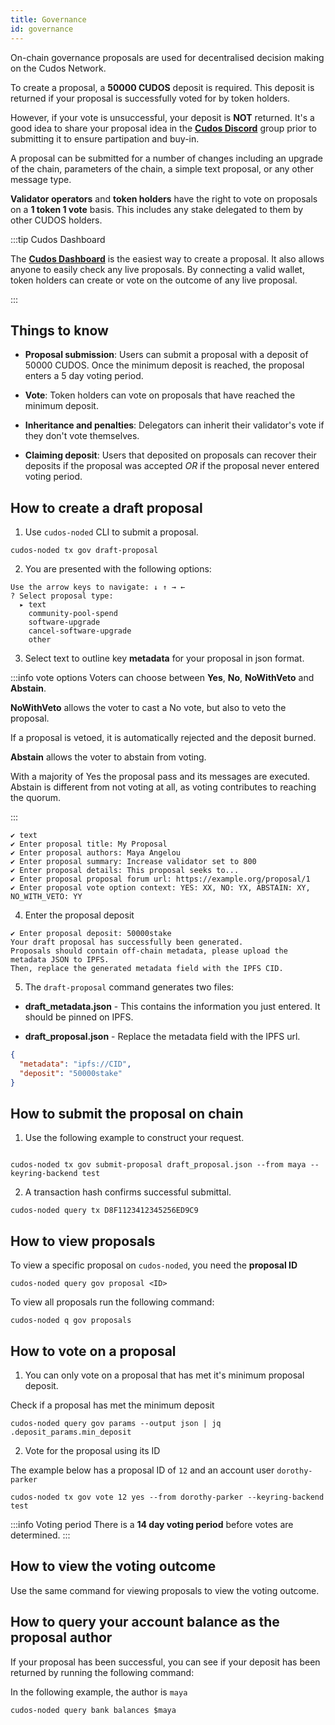 ```yaml
---
title: Governance
id: governance
---
```


On-chain governance proposals are used for decentralised decision making on the Cudos Network.

To create a proposal, a **50000 CUDOS** deposit is required. This deposit is returned if your proposal is successfully voted for by token holders.

However, if your vote is unsuccessful, your deposit is **NOT** returned. It's a good idea to share your proposal idea in the [**Cudos Discord**](https://discord.com/invite/cudos) group prior to submitting it to ensure partipation and buy-in.

A proposal can be submitted for a number of changes including an upgrade of the chain, parameters of the chain, a simple text proposal, or any other message type.

**Validator operators** and **token holders** have the right to vote on proposals on a **1 token 1 vote** basis. This includes any stake delegated to them by other CUDOS holders.

:::tip Cudos Dashboard

The [**Cudos Dashboard**](https://dashboard.cudos.org/) is the easiest way to create a proposal. It also allows anyone to easily check any live proposals. By connecting a valid wallet, token holders can create or vote on the outcome of any live proposal.

:::

## Things to know

* **Proposal submission**: Users can submit a proposal with a deposit of 50000 CUDOS. Once the minimum deposit is reached, the proposal enters a 5 day voting period.

* **Vote**: Token holders can vote on proposals that have reached the minimum deposit.

* **Inheritance and penalties**: Delegators can inherit their validator's vote if they don't vote themselves.

* **Claiming deposit**: Users that deposited on proposals can recover their deposits if the proposal was accepted *OR* if the proposal never entered voting period.

## How to create a draft proposal

1. Use `cudos-noded` CLI to submit a proposal.

```shell
cudos-noded tx gov draft-proposal
```

2. You are presented with the following options:

```shell
Use the arrow keys to navigate: ↓ ↑ → ←
? Select proposal type:
  ▸ text
    community-pool-spend
    software-upgrade
    cancel-software-upgrade
    other
```

3. Select text to outline key **metadata** for your proposal in json format.

:::info vote options
Voters can choose between **Yes**, **No**, **NoWithVeto** and **Abstain**.

**NoWithVeto** allows the voter to cast a No vote, but also to veto the proposal.

If a proposal is vetoed, it is automatically rejected and the deposit burned.

**Abstain** allows the voter to abstain from voting.

With a majority of Yes the proposal pass and its messages are executed. Abstain is different from not voting at all, as voting contributes to reaching the quorum.

:::


```shell
✔ text
✔ Enter proposal title: My Proposal
✔ Enter proposal authors: Maya Angelou
✔ Enter proposal summary: Increase validator set to 800
✔ Enter proposal details: This proposal seeks to...
✔ Enter proposal proposal forum url: https://example.org/proposal/1
✔ Enter proposal vote option context: YES: XX, NO: YX, ABSTAIN: XY, NO_WITH_VETO: YY
```

4. Enter the proposal deposit

```shell
✔ Enter proposal deposit: 50000stake
Your draft proposal has successfully been generated.
Proposals should contain off-chain metadata, please upload the metadata JSON to IPFS.
Then, replace the generated metadata field with the IPFS CID.
```

5. The `draft-proposal` command generates two files:

* **draft_metadata.json** - This contains the information you just entered. It should be pinned on IPFS.

* **draft_proposal.json** - Replace the metadata field with the IPFS url.

```json
{
  "metadata": "ipfs://CID",
  "deposit": "50000stake"
}
```

## How to submit the proposal on chain

1. Use the following example to construct your request.

```shell

cudos-noded tx gov submit-proposal draft_proposal.json --from maya --keyring-backend test
```

2. A transaction hash confirms successful submittal.

```shell
cudos-noded query tx D8F1123412345256ED9C9
```

## How to view proposals

To view a specific proposal on `cudos-noded`, you need the **proposal ID**  

```shell
cudos-noded query gov proposal <ID>
```

To view all proposals run the following command:

```shell
cudos-noded q gov proposals
```

## How to vote on a proposal

1. You can only vote on a proposal that has met it's minimum proposal deposit.

Check if a proposal has met the minimum deposit

```shell
cudos-noded query gov params --output json | jq .deposit_params.min_deposit
```

2. Vote for the proposal using its ID

The example below has a proposal ID of `12` and an account user `dorothy-parker`

```shell
cudos-noded tx gov vote 12 yes --from dorothy-parker --keyring-backend test
```

:::info Voting period
There is a **14 day voting period** before votes are determined.
:::

## How to view the voting outcome

Use the same command for viewing proposals to view the voting outcome.

## How to query your account balance as the proposal author

If your proposal has been successful, you can see if your deposit has been returned by running the following command:

In the following example, the author is `maya`

```shell
cudos-noded query bank balances $maya
```
